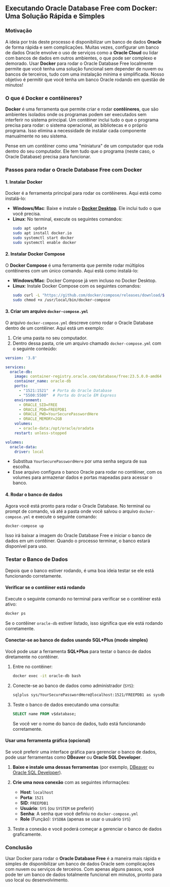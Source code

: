 ## Executando Oracle Database Free com Docker: Uma Solução Rápida e Simples

### Motivação

A ideia por trás deste processo é disponibilizar um banco de dados **Oracle** de forma rápida e sem complicações. Muitas vezes, configurar um banco de dados Oracle envolve o uso de serviços como a **Oracle Cloud** ou lidar com bancos de dados em outros ambientes, o que pode ser complexo e demorado. Usar **Docker** para rodar o Oracle Database Free localmente permite que você tenha uma solução funcional sem depender de nuvem ou bancos de terceiros, tudo com uma instalação mínima e simplificada. Nosso objetivo é permitir que você tenha um banco Oracle rodando em questão de minutos!

### O que é Docker e contêineres?

**Docker** é uma ferramenta que permite criar e rodar **contêineres**, que são ambientes isolados onde os programas podem ser executados sem interferir no sistema principal. Um contêiner inclui tudo o que o programa precisa para rodar: o sistema operacional, as bibliotecas e o próprio programa. Isso elimina a necessidade de instalar cada componente manualmente no seu sistema.

Pense em um contêiner como uma "miniatura" de um computador que roda dentro do seu computador. Ele tem tudo que o programa (neste caso, o Oracle Database) precisa para funcionar.

### Passos para rodar o Oracle Database Free com Docker

#### 1. **Instalar Docker**
   Docker é a ferramenta principal para rodar os contêineres. Aqui está como instalá-lo:

   - **Windows/Mac**: Baixe e instale o **[Docker Desktop](https://www.docker.com/products/docker-desktop)**. Ele inclui tudo o que você precisa.
   - **Linux**: No terminal, execute os seguintes comandos:
     ```bash
     sudo apt update
     sudo apt install docker.io
     sudo systemctl start docker
     sudo systemctl enable docker
     ```

#### 2. **Instalar Docker Compose**
   O **Docker Compose** é uma ferramenta que permite rodar múltiplos contêineres com um único comando. Aqui está como instalá-lo:

   - **Windows/Mac**: Docker Compose já vem incluso no Docker Desktop.
   - **Linux**: Instale Docker Compose com os seguintes comandos:
     ```bash
     sudo curl -L "https://github.com/docker/compose/releases/download/$(curl -s https://api.github.com/repos/docker/compose/releases/latest | grep tag_name | cut -d '"' -f 4)/docker-compose-$(uname -s)-$(uname -m)" -o /usr/local/bin/docker-compose
     sudo chmod +x /usr/local/bin/docker-compose
     ```

#### 3. **Criar um arquivo `docker-compose.yml`**
   O arquivo `docker-compose.yml` descreve como rodar o Oracle Database dentro de um contêiner. Aqui está um exemplo:

   1. Crie uma pasta no seu computador.
   2. Dentro dessa pasta, crie um arquivo chamado `docker-compose.yml` com o seguinte conteúdo:
   
   ```yaml
   version: '3.8'

   services:
     oracle-db:
       image: container-registry.oracle.com/database/free:23.5.0.0-amd64
       container_name: oracle-db
       ports:
         - "1521:1521"  # Porta do Oracle Database
         - "5500:5500"  # Porta do Oracle EM Express
       environment:
         - ORACLE_SID=FREE
         - ORACLE_PDB=FREEPDB1
         - ORACLE_PWD=YourSecurePasswordHere
         - ORACLE_MEMORY=2GB
       volumes:
         - oracle-data:/opt/oracle/oradata
       restart: unless-stopped

   volumes:
     oracle-data:
       driver: local
   ```

   - Substitua `YourSecurePasswordHere` por uma senha segura de sua escolha.
   - Esse arquivo configura o banco Oracle para rodar no contêiner, com os volumes para armazenar dados e portas mapeadas para acessar o banco.

#### 4. **Rodar o banco de dados**
   Agora você está pronto para rodar o Oracle Database. No terminal ou prompt de comando, vá até a pasta onde você salvou o arquivo `docker-compose.yml` e execute o seguinte comando:

   ```bash
   docker-compose up
   ```

   Isso irá baixar a imagem do Oracle Database Free e iniciar o banco de dados em um contêiner. Quando o processo terminar, o banco estará disponível para uso.

### Testar o Banco de Dados

Depois que o banco estiver rodando, é uma boa ideia testar se ele está funcionando corretamente.

#### Verificar se o contêiner está rodando
Execute o seguinte comando no terminal para verificar se o contêiner está ativo:

```bash
docker ps
```

Se o contêiner `oracle-db` estiver listado, isso significa que ele está rodando corretamente.

#### Conectar-se ao banco de dados usando SQL*Plus (modo simples)
Você pode usar a ferramenta **SQL*Plus** para testar o banco de dados diretamente no contêiner.

1. Entre no contêiner:
   ```bash
   docker exec -it oracle-db bash
   ```

2. Conecte-se ao banco de dados como administrador (`SYS`):
   ```bash
   sqlplus sys/YourSecurePasswordHere@localhost:1521/FREEPDB1 as sysdba
   ```

3. Teste o banco de dados executando uma consulta:
   ```sql
   SELECT name FROM v$database;
   ```

   Se você ver o nome do banco de dados, tudo está funcionando corretamente.

#### Usar uma ferramenta gráfica (opcional)
Se você preferir uma interface gráfica para gerenciar o banco de dados, pode usar ferramentas como **DBeaver** ou **Oracle SQL Developer**.

1. **Baixe e instale uma dessas ferramentas** (por exemplo, [DBeaver](https://dbeaver.io/) ou [Oracle SQL Developer](https://www.oracle.com/tools/downloads/sqldev-downloads.html)).
   
2. **Crie uma nova conexão** com as seguintes informações:
   - **Host**: `localhost`
   - **Porta**: `1521`
   - **SID**: `FREEPDB1`
   - **Usuário**: `SYS` (ou `SYSTEM` se preferir)
   - **Senha**: A senha que você definiu no `docker-compose.yml`
   - **Role** (Função): `SYSDBA` (apenas se usar o usuário `SYS`)

3. Teste a conexão e você poderá começar a gerenciar o banco de dados graficamente.

### Conclusão

Usar Docker para rodar o **Oracle Database Free** é a maneira mais rápida e simples de disponibilizar um banco de dados Oracle sem complicações com nuvem ou serviços de terceiros. Com apenas alguns passos, você pode ter um banco de dados totalmente funcional em minutos, pronto para uso local ou desenvolvimento.
